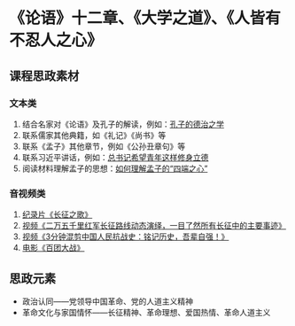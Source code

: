 # 《论语》十二章、《大学之道》、《人皆有不忍人之心》

## 课程思政素材

### 文本类

1. 结合名家对《论语》及孔子的解读，例如：[孔子的德治之学](https://wenyi.gmw.cn/2019-02/02/content_32461760.htm)
2. 联系儒家其他典籍，如《礼记》《尚书》等
3. 联系《孟子》其他章节，例如《公孙丑章句》等
4. 联系习近平讲话，例如：[总书记希望青年这样修身立德](http://www.qstheory.cn/zhuanqu/2022-05/09/c_1128632155.htm)
5. 阅读材料理解孟子的思想：[如何理解孟子的“四端之心”](https://www.fx361.cc/page/2014/0319/2562898.shtml)

### 音视频类

1. [纪录片《长征之歌》](https://tv.cctv.com/2023/01/11/VIDEe9hOJrv5bCmJZuSW5R3B230111.shtml)
2. [视频《二万五千里红军长征路线动态演绎，一目了然所有长征中的主要事迹》](https://v.qq.com/x/page/u3226eigj79.html)
3. [视频《3分钟混剪中国人民抗战史：铭记历史，吾辈自强！》](https://v.qq.com/x/cover/mzc00200kx4xeu7/f3145zdb9jh.html)
4. [电影《百团大战》](https://v.qq.com/x/cover/yif0jd9g6tpngcw/e0018sdzesg.html)

## 思政元素

- 政治认同——党领导中国革命、党的人道主义精神
- 革命文化与家国情怀——长征精神、革命理想、爱国热情、革命人道主义
